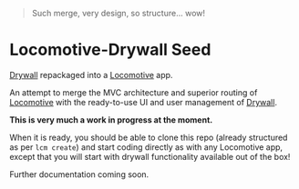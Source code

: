 > Such merge, very design, so structure... wow!

# Locomotive-Drywall Seed
[Drywall](http://jedireza.github.io/drywall/) repackaged into a [Locomotive](http://locomotivejs.org/) app.

An attempt to merge the MVC architecture and superior routing of [Locomotive](http://locomotivejs.org/) with the ready-to-use UI and user management of [Drywall](http://jedireza.github.io/drywall/).

**This is very much a work in progress at the moment.**

When it is ready, you should be able to clone this repo (already structured as per `lcm create`) and start coding directly as with any Locomotive app, except that you will start with drywall functionality available out of the box!

Further documentation coming soon.